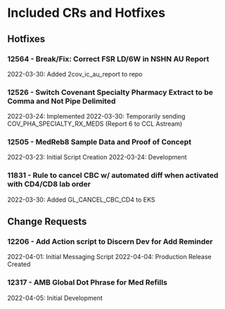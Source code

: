 # Included CRs and Hotfixes
## Hotfixes
### 12564 - Break/Fix: Correct FSR LD/6W in NSHN AU Report
2022-03-30: Added 2cov_ic_au_report to repo

### 12526 - Switch Covenant Specialty Pharmacy Extract to be Comma and Not Pipe Delimited
2022-03-24: Implemented
2022-03-30: Temporarily sending COV_PHA_SPECIALTY_RX_MEDS (Report 6 to CCL Astream)

### 12505 - MedReb8 Sample Data and Proof of Concept
2022-03-23: Initial Script Creation
2022-03-24: Development

### 11831 - Rule to cancel CBC w/ automated diff when activated with CD4/CD8 lab order
2022-03-30: Added GL_CANCEL_CBC_CD4 to EKS

## Change Requests
### 12206 - Add Action script to Discern Dev for Add Reminder
2022-04-01: Initial Messaging Script
2022-04-04: Production Release Created

### 12317 - AMB Global Dot Phrase for Med Refills
2022-04-05: Initial Development